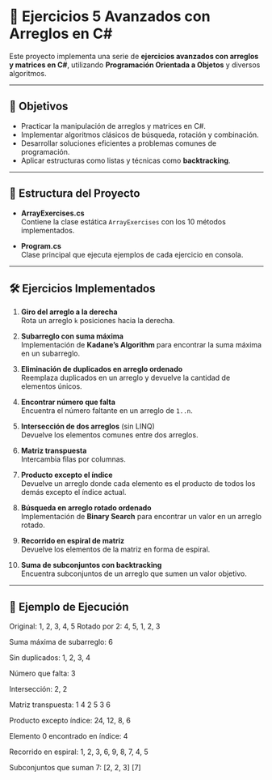 # 📘 Ejercicios 5 Avanzados con Arreglos en C#

Este proyecto implementa una serie de **ejercicios avanzados con arreglos y matrices en C#**, utilizando **Programación Orientada a Objetos** y diversos algoritmos.

---

## 🎯 Objetivos
- Practicar la manipulación de arreglos y matrices en C#.
- Implementar algoritmos clásicos de búsqueda, rotación y combinación.
- Desarrollar soluciones eficientes a problemas comunes de programación.
- Aplicar estructuras como listas y técnicas como **backtracking**.

---

## 🔹 Estructura del Proyecto

- **ArrayExercises.cs**  
  Contiene la clase estática `ArrayExercises` con los 10 métodos implementados.

- **Program.cs**  
  Clase principal que ejecuta ejemplos de cada ejercicio en consola.

---

## 🛠️ Ejercicios Implementados

1. **Giro del arreglo a la derecha**  
   Rota un arreglo `k` posiciones hacia la derecha.

2. **Subarreglo con suma máxima**  
   Implementación de **Kadane’s Algorithm** para encontrar la suma máxima en un subarreglo.

3. **Eliminación de duplicados en arreglo ordenado**  
   Reemplaza duplicados en un arreglo y devuelve la cantidad de elementos únicos.

4. **Encontrar número que falta**  
   Encuentra el número faltante en un arreglo de `1..n`.

5. **Intersección de dos arreglos** (sin LINQ)  
   Devuelve los elementos comunes entre dos arreglos.

6. **Matriz transpuesta**  
   Intercambia filas por columnas.

7. **Producto excepto el índice**  
   Devuelve un arreglo donde cada elemento es el producto de todos los demás excepto el índice actual.

8. **Búsqueda en arreglo rotado ordenado**  
   Implementación de **Binary Search** para encontrar un valor en un arreglo rotado.

9. **Recorrido en espiral de matriz**  
   Devuelve los elementos de la matriz en forma de espiral.

10. **Suma de subconjuntos con backtracking**  
    Encuentra subconjuntos de un arreglo que sumen un valor objetivo.

---

## 📌 Ejemplo de Ejecución



Original: 1, 2, 3, 4, 5
Rotado por 2: 4, 5, 1, 2, 3

Suma máxima de subarreglo: 6

Sin duplicados: 1, 2, 3, 4

Número que falta: 3

Intersección: 2, 2

Matriz transpuesta:
1 4
2 5
3 6

Producto excepto índice: 24, 12, 8, 6

Elemento 0 encontrado en índice: 4

Recorrido en espiral: 1, 2, 3, 6, 9, 8, 7, 4, 5

Subconjuntos que suman 7:
[2, 2, 3]
[7]